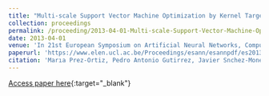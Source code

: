 ```yaml
---
title: "Multi-scale Support Vector Machine Optimization by Kernel Target-Alignment"
collection: proceedings
permalink: /proceeding/2013-04-01-Multi-scale-Support-Vector-Machine-Optimization-by-Kernel-Target-Alignment
date: 2013-04-01
venue: 'In 21st European Symposium on Artificial Neural Networks, Computational Intelligence and Machine Learning (ESANN2013)'
paperurl: 'https://www.elen.ucl.ac.be/Proceedings/esann/esannpdf/es2013-21.pdf'
citation: 'Marıa Prez-Ortiz, Pedro Antonio Gutirrez, Javier Snchez-Monedero, Csar Hervs-Martınez, &quot;Multi-scale Support Vector Machine Optimization by Kernel Target-Alignment.&quot; In 21st European Symposium on Artificial Neural Networks, Computational Intelligence and Machine Learning (ESANN2013), 2013, Bruges, Belgium, pp.391-396.'
---
```

[Access paper here](https://www.elen.ucl.ac.be/Proceedings/esann/esannpdf/es2013-21.pdf){:target="_blank"}
